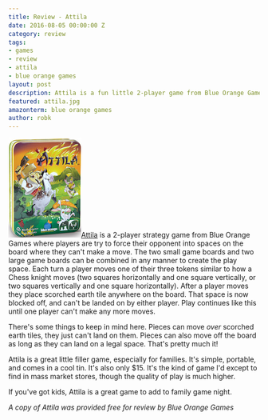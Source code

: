 ```yaml
---
title: Review - Attila
date: 2016-08-05 00:00:00 Z
category: review
tags:
- games
- review
- attila
- blue orange games
layout: post
description: Attila is a fun little 2-player game from Blue Orange Games.
featured: attila.jpg
amazonterm: blue orange games
author: robk
---
```


<img src="/images/attila/attila.jpg" class="float-left" alt="attila"/>[Attila](http://www.blueorangegames.com/index.php/games/attila) is a 2-player strategy game from Blue Orange Games where players are try to force their opponent into spaces on the board where they can't make a move. The two small game boards and two large game boards can be combined in any manner to create the play space. Each turn a player moves one of their three tokens similar to how a Chess knight moves (two squares horizontally and one square vertically, or two squares vertically and one square horizontally). After a player moves they place scorched earth tile anywhere on the board. That space is now blocked off, and can't be landed on by either player. Play continues like this until one player can't make any more moves.

There's some things to keep in mind here. Pieces can move *over* scorched earth tiles, they just can't land on them. Pieces can also move off the board as long as they can land on a legal space. That's pretty much it!

Attila is a great little filler game, especially for families. It's simple, portable, and comes in a cool tin. It's also only $15. It's the kind of game I'd except to find in mass market stores, though the quality of play is much higher.

If you've got kids, Attila is a great game to add to family game night.

*A copy of Attila was provided free for review by Blue Orange Games*
